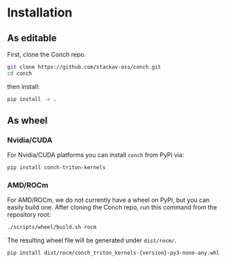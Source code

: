 # Installation

## As editable

First, clone the Conch repo.

```bash
git clone https://github.com/stackav-oss/conch.git
cd conch
```

then install:

```bash
pip install -e .
```

## As wheel

### Nvidia/CUDA

For Nvidia/CUDA platforms you can install `conch` from PyPi via:

```bash
pip install conch-triton-kernels
```

### AMD/ROCm

For AMD/ROCm, we do not currently have a wheel on PyPi, but you can easily build one.
After cloning the Conch repo, run this command from the repository root:

```bash
./scripts/wheel/build.sh rocm
```

The resulting wheel file will be generated under `dist/rocm/`.

```bash
pip install dist/rocm/conch_triton_kernels-{version}-py3-none-any.whl
```
